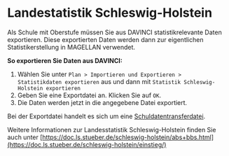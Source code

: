 # Landestatistik Schleswig-Holstein

Als Schule mit Oberstufe müssen Sie aus DAVINCI statistikrelevante Daten exportieren. Diese exportierten Daten werden dann zur eigentlichen Statistikerstellung in MAGELLAN verwendet.

**So exportieren Sie Daten aus DAVINCI:**

1. Wählen Sie unter ``Plan > Importieren und Exportieren > Statistikdaten exportieren`` aus und dann mit ``Statistik Schleswig-Holstein exportieren``
2. Geben Sie eine Exportdatei an. Klicken Sie auf ``OK``. 
3. Die Daten werden jetzt in die angegebene Datei exportiert.

Bei der Exportdatei handelt es sich um eine [Schuldatentransferdatei](https://doc.sdtf.stueber.de).

Weitere Informationen zur Landesstatistik Schleswig-Holstein finden Sie auch unter [https://doc.ls.stueber.de/schleswig-holstein/abs+bbs.html](https://doc.ls.stueber.de/schleswig-holstein/einstieg/)
